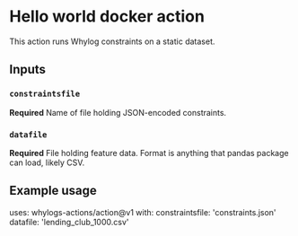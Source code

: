# Hello world docker action

This action runs Whylog constraints on a static dataset.

## Inputs

### `constraintsfile`

**Required** Name of file holding JSON-encoded constraints.

### `datafile`

**Required** File holding feature data.  Format is anything that pandas package can load, likely CSV.

## Example usage

uses: whylogs-actions/action@v1
with:
  constraintsfile: 'constraints.json'
  datafile: 'lending_club_1000.csv'
